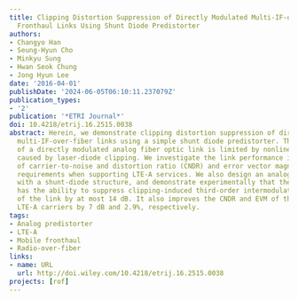 ```yaml
---
title: Clipping Distortion Suppression of Directly Modulated Multi-IF-over-Fiber Mobile
  Fronthaul Links Using Shunt Diode Predistorter
authors:
- Changyo Han
- Seung-Hyun Cho
- Minkyu Sung
- Hwan Seok Chung
- Jong Hyun Lee
date: '2016-04-01'
publishDate: '2024-06-05T06:10:11.237079Z'
publication_types:
- '2'
publication: '*ETRI Journal*'
doi: 10.4218/etrij.16.2515.0038
abstract: Herein, we demonstrate clipping distortion suppression of directly modulated
  multi‐IF‐over‐fiber links using a simple shunt diode predistorter. The dynamic range
  of a directly modulated analog fiber optic link is limited by nonlinear distortions
  caused by laser‐diode clipping. We investigate the link performance in the context
  of carrier‐to‐noise and distortion ratio (CNDR) and error vector magnitude (EVM)
  requirements when supporting LTE‐A services. We also design an analog predistorter
  with a shunt‐diode structure, and demonstrate experimentally that the predistorter
  has the ability to suppress clipping‐induced third‐order intermodulation distortions
  of the link by at most 14 dB. It also improves the CNDR and EVM of the 4‐IF‐multiplexed
  LTE‐A carriers by 7 dB and 2.9%, respectively.
tags:
- Analog predistorter
- LTE-A
- Mobile fronthaul
- Radio-over-fiber
links:
- name: URL
  url: http://doi.wiley.com/10.4218/etrij.16.2515.0038
projects: [rof]
---
```

